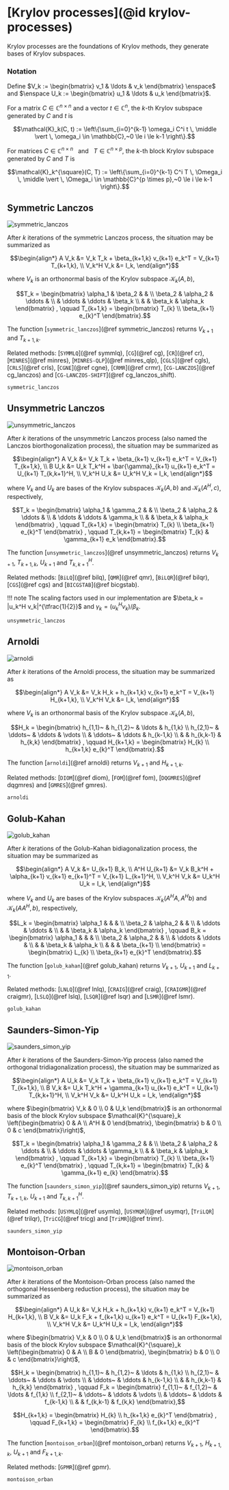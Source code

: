 # [Krylov processes](@id krylov-processes)

Krylov processes are the foundations of Krylov methods, they generate bases of Krylov subspaces.

### Notation

Define $V_k := \begin{bmatrix} v_1 & \ldots & v_k \end{bmatrix} \enspace$ and $\enspace U_k := \begin{bmatrix} u_1 & \ldots & u_k \end{bmatrix}$.

For a matrix $C \in \mathbb{C}^{n \times n}$ and a vector $t \in \mathbb{C}^{n}$, the $k$-th Krylov subspace generated by $C$ and $t$ is
```math
\mathcal{K}_k(C, t) :=
\left\{\sum_{i=0}^{k-1} \omega_i C^i t \, \middle \vert \, \omega_i \in \mathbb{C},~0 \le i \le k-1 \right\}.
```

For matrices $C \in \mathbb{C}^{n \times n} \enspace$ and $\enspace T \in \mathbb{C}^{n \times p}$, the $k$-th block Krylov subspace generated by $C$ and $T$ is
```math
\mathcal{K}_k^{\square}(C, T) :=
\left\{\sum_{i=0}^{k-1} C^i T \, \Omega_i \, \middle \vert \, \Omega_i \in \mathbb{C}^{p \times p},~0 \le i \le k-1 \right\}.
```

## Symmetric Lanczos

![symmetric_lanczos](./graphics/symmetric_lanczos.png)

After $k$ iterations of the symmetric Lanczos process, the situation may be summarized as
```math
\begin{align*}
  A V_k &= V_k T_k + \beta_{k+1,k} v_{k+1} e_k^T = V_{k+1}  T_{k+1,k}, \\
  V_k^H V_k &= I_k,
\end{align*}
```
where $V_k$ is an orthonormal basis of the Krylov subspace $\mathcal{K}_k (A,b)$,
```math
T_k =
\begin{bmatrix}
  \alpha_1 & \beta_2  &          &         \\
  \beta_2  & \alpha_2 & \ddots   &         \\
           & \ddots   & \ddots   & \beta_k \\
           &          & \beta_k  & \alpha_k
\end{bmatrix}
, \qquad
T_{k+1,k} =
\begin{bmatrix}
  T_{k} \\
  \beta_{k+1} e_{k}^T
\end{bmatrix}.
```

The function [`symmetric_lanczos`](@ref symmetric_lanczos) returns $V_{k+1}$ and $T_{k+1,k}$.

Related methods: [`SYMMLQ`](@ref symmlq), [`CG`](@ref cg), [`CR`](@ref cr), [`MINRES`](@ref minres), [`MINRES-QLP`](@ref minres_qlp), [`CGLS`](@ref cgls), [`CRLS`](@ref crls), [`CGNE`](@ref cgne), [`CRMR`](@ref crmr), [`CG-LANCZOS`](@ref cg_lanczos) and [`CG-LANCZOS-SHIFT`](@ref cg_lanczos_shift).

```@docs
symmetric_lanczos
```

## Unsymmetric Lanczos

![unsymmetric_lanczos](./graphics/unsymmetric_lanczos.png)

After $k$ iterations of the unsymmetric Lanczos process (also named the Lanczos biorthogonalization process), the situation may be summarized as
```math
\begin{align*}
  A V_k &= V_k T_k   +        \beta_{k+1} v_{k+1} e_k^T = V_{k+1} T_{k+1,k},   \\
  B U_k &= U_k T_k^H + \bar{\gamma}_{k+1} u_{k+1} e_k^T = U_{k+1} T_{k,k+1}^H, \\
  V_k^H U_k &= U_k^H V_k = I_k,
\end{align*}
```
where $V_k$ and $U_k$ are bases of the Krylov subspaces $\mathcal{K}_k (A,b)$ and $\mathcal{K}_k (A^H,c)$, respectively,
```math
T_k = 
\begin{bmatrix}
  \alpha_1 & \gamma_2 &          &          \\
  \beta_2  & \alpha_2 & \ddots   &          \\
           & \ddots   & \ddots   & \gamma_k \\
           &          & \beta_k  & \alpha_k
\end{bmatrix}
, \qquad
T_{k+1,k} =
\begin{bmatrix}
  T_{k} \\
  \beta_{k+1} e_{k}^T
\end{bmatrix}
, \qquad
T_{k,k+1} =
\begin{bmatrix}
  T_{k} & \gamma_{k+1} e_k
\end{bmatrix}.
```

The function [`unsymmetric_lanczos`](@ref unsymmetric_lanczos) returns $V_{k+1}$, $T_{k+1,k}$, $U_{k+1}$ and $T_{k,k+1}^H$.

Related methods: [`BiLQ`](@ref bilq), [`QMR`](@ref qmr), [`BiLQR`](@ref bilqr), [`CGS`](@ref cgs) and [`BICGSTAB`](@ref bicgstab).

!!! note
    The scaling factors used in our implementation are $\beta_k = |u_k^H v_k|^{\tfrac{1}{2}}$ and $\gamma_k = (u_k^H v_k) / \beta_k$.

```@docs
unsymmetric_lanczos
```

## Arnoldi

![arnoldi](./graphics/arnoldi.png)

After $k$ iterations of the Arnoldi process, the situation may be summarized as
```math
\begin{align*}
  A V_k &= V_k H_k + h_{k+1,k} v_{k+1} e_k^T = V_{k+1} H_{k+1,k}, \\
  V_k^H V_k &= I_k,
\end{align*}
```
where $V_k$ is an orthonormal basis of the Krylov subspace $\mathcal{K}_k (A,b)$,
```math
H_k =
\begin{bmatrix}
  h_{1,1}~ & h_{1,2}~ & \ldots    & h_{1,k}   \\
  h_{2,1}~ & \ddots~  & \ddots    & \vdots    \\
           & \ddots~  & \ddots    & h_{k-1,k} \\
           &          & h_{k,k-1} & h_{k,k}
\end{bmatrix}
, \qquad
H_{k+1,k} =
\begin{bmatrix}
  H_{k} \\
  h_{k+1,k} e_{k}^T
\end{bmatrix}.
```

The function [`arnoldi`](@ref arnoldi) returns $V_{k+1}$ and $H_{k+1,k}$.

Related methods: [`DIOM`](@ref diom), [`FOM`](@ref fom), [`DQGMRES`](@ref dqgmres) and [`GMRES`](@ref gmres).


```@docs
arnoldi
```

## Golub-Kahan

![golub_kahan](./graphics/golub_kahan.png)

After $k$ iterations of the Golub-Kahan bidiagonalization process, the situation may be summarized as
```math
\begin{align*}
  A V_k &= U_{k+1} B_k,   \\
  A^H U_{k+1} &= V_k B_k^H + \alpha_{k+1} v_{k+1} e_{k+1}^T = V_{k+1} L_{k+1}^H, \\
  V_k^H V_k &= U_k^H U_k = I_k,
\end{align*}
```
where $V_k$ and $U_k$ are bases of the Krylov subspaces $\mathcal{K}_k (A^HA,A^Hb)$ and $\mathcal{K}_k (AA^H,b)$, respectively,
```math
L_k =
\begin{bmatrix}
  \alpha_1 &          &          &          \\
  \beta_2  & \alpha_2 &          &          \\
           & \ddots   & \ddots   &          \\
           &          & \beta_k  & \alpha_k
\end{bmatrix}
, \qquad
B_k =
\begin{bmatrix}
  \alpha_1 &          &          &             \\
  \beta_2  & \alpha_2 &          &             \\
           & \ddots   & \ddots   &             \\
           &          & \beta_k  & \alpha_k    \\
           &          &          & \beta_{k+1} \\
\end{bmatrix}
=
\begin{bmatrix}
  L_{k} \\
  \beta_{k+1} e_{k}^T
\end{bmatrix}.
```

The function [`golub_kahan`](@ref golub_kahan) returns $V_{k+1}$, $U_{k+1}$ and $L_{k+1}$.

Related methods: [`LNLQ`](@ref lnlq), [`CRAIG`](@ref craig), [`CRAIGMR`](@ref craigmr), [`LSLQ`](@ref lslq), [`LSQR`](@ref lsqr) and [`LSMR`](@ref lsmr).

```@docs
golub_kahan
```

## Saunders-Simon-Yip

![saunders_simon_yip](./graphics/saunders_simon_yip.png)

After $k$ iterations of the Saunders-Simon-Yip process (also named the orthogonal tridiagonalization process), the situation may be summarized as
```math
\begin{align*}
  A U_k &= V_k T_k   + \beta_{k+1}  v_{k+1} e_k^T = V_{k+1} T_{k+1,k},   \\
  B V_k &= U_k T_k^H + \gamma_{k+1} u_{k+1} e_k^T = U_{k+1} T_{k,k+1}^H, \\
  V_k^H V_k &= U_k^H U_k = I_k,
\end{align*}
```
where $\begin{bmatrix} V_k & 0 \\ 0 & U_k \end{bmatrix}$ is an orthonormal basis of the block Krylov subspace $\mathcal{K}^{\square}_k \left(\begin{bmatrix} 0 & A \\ A^H & 0 \end{bmatrix}, \begin{bmatrix} b & 0 \\ 0 & c \end{bmatrix}\right)$,
```math
T_k = 
\begin{bmatrix}
  \alpha_1 & \gamma_2 &          &          \\
  \beta_2  & \alpha_2 & \ddots   &          \\
           & \ddots   & \ddots   & \gamma_k \\
           &          & \beta_k  & \alpha_k
\end{bmatrix}
, \qquad
T_{k+1,k} =
\begin{bmatrix}
  T_{k} \\
  \beta_{k+1} e_{k}^T
\end{bmatrix}
, \qquad
T_{k,k+1} =
\begin{bmatrix}
  T_{k} & \gamma_{k+1} e_{k}
\end{bmatrix}.
```

The function [`saunders_simon_yip`](@ref saunders_simon_yip) returns $V_{k+1}$, $T_{k+1,k}$, $U_{k+1}$ and $T_{k,k+1}^H$.

Related methods: [`USYMLQ`](@ref usymlq), [`USYMQR`](@ref usymqr), [`TriLQR`](@ref trilqr), [`TriCG`](@ref tricg) and [`TriMR`](@ref trimr).

```@docs
saunders_simon_yip
```

## Montoison-Orban

![montoison_orban](./graphics/montoison_orban.png)

After $k$ iterations of the Montoison-Orban process (also named the orthogonal Hessenberg reduction process), the situation may be summarized as
```math
\begin{align*}
  A U_k &= V_k H_k + h_{k+1,k} v_{k+1} e_k^T = V_{k+1} H_{k+1,k}, \\
  B V_k &= U_k F_k + f_{k+1,k} u_{k+1} e_k^T = U_{k+1} F_{k+1,k}, \\
  V_k^H V_k &= U_k^H U_k = I_k,
\end{align*}
```
where $\begin{bmatrix} V_k & 0 \\ 0 & U_k \end{bmatrix}$ is an orthonormal basis of the block Krylov subspace $\mathcal{K}^{\square}_k \left(\begin{bmatrix} 0 & A \\ B & 0 \end{bmatrix}, \begin{bmatrix} b & 0 \\ 0 & c \end{bmatrix}\right)$,
```math
H_k =
\begin{bmatrix}
  h_{1,1}~ & h_{1,2}~ & \ldots    & h_{1,k}   \\
  h_{2,1}~ & \ddots~  & \ddots    & \vdots    \\
           & \ddots~  & \ddots    & h_{k-1,k} \\
           &          & h_{k,k-1} & h_{k,k}
\end{bmatrix}
, \qquad
F_k =
\begin{bmatrix}
  f_{1,1}~ & f_{1,2}~ & \ldots    & f_{1,k}   \\
  f_{2,1}~ & \ddots~  & \ddots    & \vdots    \\
           & \ddots~  & \ddots    & f_{k-1,k} \\
           &          & f_{k,k-1} & f_{k,k}
\end{bmatrix},
```
```math
H_{k+1,k} =
\begin{bmatrix}
  H_{k} \\
  h_{k+1,k} e_{k}^T
\end{bmatrix}
, \qquad
F_{k+1,k} =
\begin{bmatrix}
  F_{k} \\
  f_{k+1,k} e_{k}^T
\end{bmatrix}.
```

The function [`montoison_orban`](@ref montoison_orban) returns $V_{k+1}$, $H_{k+1,k}$, $U_{k+1}$ and $F_{k+1,k}$.

Related methods: [`GPMR`](@ref gpmr).

```@docs
montoison_orban
```
